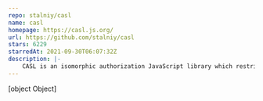 ```yaml
---
repo: stalniy/casl
name: casl
homepage: https://casl.js.org/
url: https://github.com/stalniy/casl
stars: 6229
starredAt: 2021-09-30T06:07:32Z
description: |-
    CASL is an isomorphic authorization JavaScript library which restricts what resources a given user is allowed to access
---
```


[object Object]
